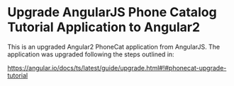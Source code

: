 # Upgrade AngularJS Phone Catalog Tutorial Application to Angular2


This is an upgraded Angular2 PhoneCat application from AngularJS. The application was upgraded following the steps outlined in: 

https://angular.io/docs/ts/latest/guide/upgrade.html#!#phonecat-upgrade-tutorial



